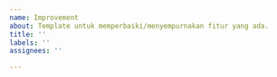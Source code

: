 ```yaml
---
name: Improvement
about: Template untuk memperbaiki/menyempurnakan fitur yang ada.
title: ''
labels: ''
assignees: ''

---
```



